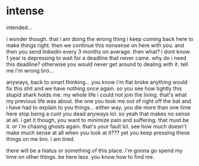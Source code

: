 # intense

intended...

i wonder though.  that i am doing the wrong thing i keep coming back here to make things right.  then we continue this nonsense on here with you.  and then you send linkedin every 3 months on average.  then what?  i dont know.  1 year is depressing to wait for a deadline that never came.  why do i need this deadline?  otherwise you would never get around to dealing with it.  tell me i'm wrong bro...

anyways, back to smart thinking...  you know i'm flat broke anything would fix this shit and we have nothing once again.  so you see how tightly this stupid shark holds me.  my whole life i could not join the living.  that's what my previous life was about.  the one you took me out of right off the bat and i have had to explain to you things...  either way,  you die more than one time here stop being a cunt you dead anyways lol.  so yeah that makes no sense at all.  i get it though, you want to minimize pain and suffering.  that must be it.  or i'm chasing ghosts again.  that's your fault lol.  see how much doesn't make much sense at all when you look at it???  yet you keep pressing these things on me bro.  i am tired.

there will be a hiatus or something of this place.  i'm gonna go spend my time on other things.  be here less.  you know how to find me.
